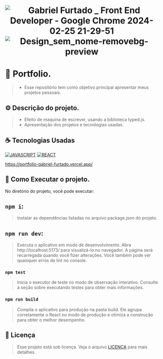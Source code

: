 <h1 align="center" width:100%>

![Gabriel Furtado _ Front End Developer - Google Chrome 2024-02-25 21-29-51](https://github.com/gabrielsousaf/Portfolio-Gabriel-Furtado/assets/121953504/2406a079-3388-4955-9dfb-4d0d29567a1b)
![Design_sem_nome-removebg-preview](https://github.com/gabrielsousaf/Portfolio-Gabriel-Furtado/assets/121953504/1a38df0b-b769-4d24-878c-7ffcaae67c90)



# 📱 Portfolio.
> * Esse repositório tem como objetivo principal apresentar meus projetos pessoais.
  

## ⚙ Descrição do projeto.
> * Efeito de maquina de escrever, usando a biblioteca typed.js.
> * Apresentação dos projetos e tecnologias usadas.

 

## ☕ Tecnologias Usadas

[![JAVASCRIPT](https://img.shields.io/badge/JavaScript-F7DF1E?style=for-the-badge&logo=javascript&logoColor=black)](#)
[![REACT](https://img.shields.io/badge/React-20232A?style=for-the-badge&logo=react&logoColor=61DAFB)](#)

https://portfolio-gabriel-furtado.vercel.app/

## 📎 Como Executar o projeto.

No diretório do projeto, você pode executar:

## `npm i`:
> Instalar as dependências listadas no arquivo package.json do projeto.

## `npm run dev`: 
> Executa o aplicativo em modo de desenvolvimento.
> Abra http://localhost:5173/ para visualizá-lo no navegador.
> A página será recarregada quando você fizer alterações.
> Você também pode ver quaisquer erros de lint no console.

### `npm test`
> Inicia o executor de teste no modo de observação interativo.
> Consulte a seção sobre executando testes para obter mais informações.

### `npm run build`
> Compila o aplicativo para produção na pasta build.
> Ele agrupa corretamente o React no modo de produção e otimiza a construção para obter o melhor desempenho.
   
## 📝 Licença

> Esse projeto está sob licença. Veja o arquivo [LICENÇA](LICENSE) para mais detalhes.


